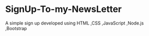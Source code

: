 # SignUp-To-my-NewsLetter
A simple sign up developed using HTML ,CSS ,JavaScript ,Node.js ,Bootstrap
